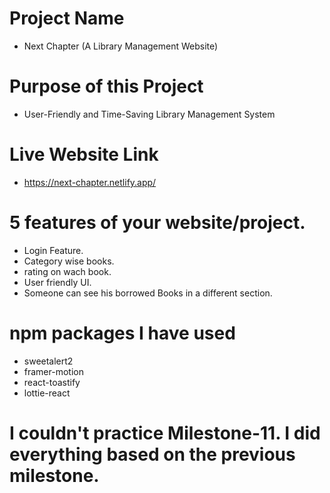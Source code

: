 # Project Name
- Next Chapter (A Library Management Website)  
# Purpose of this Project
- User-Friendly and Time-Saving Library Management System
# Live Website Link
- https://next-chapter.netlify.app/
#  5 features of your website/project.
- Login Feature.    
- Category wise books.
- rating on wach book.  
- User friendly UI.
- Someone can see his borrowed Books in a different section.
#  npm packages I have used
- sweetalert2
- framer-motion
- react-toastify
- lottie-react

# I couldn't practice Milestone-11. I did everything based on the previous milestone.
